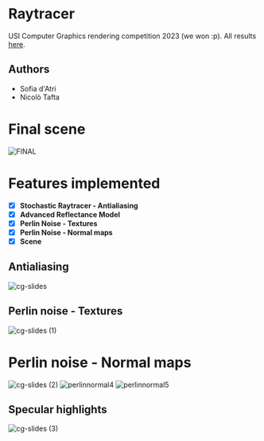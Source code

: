 # Raytracer 
USI Computer Graphics rendering competition 2023 (we won :p). All results [here](https://www.pdf.inf.usi.ch/rendering_competition/2023/).

## Authors
- Sofia d'Atri
- Nicolò Tafta

# Final scene
![FINAL](https://github.com/cosmcif/raytracer/assets/75504103/d77fe0a4-1197-4919-a06a-1219e2d8bb99)

# Features implemented
- [x] **Stochastic Raytracer - Antialiasing**
- [x] **Advanced Reflectance Model**
- [x] **Perlin Noise - Textures**
- [x] **Perlin Noise - Normal maps**
- [x] **Scene**
      
## Antialiasing
![cg-slides](https://github.com/cosmcif/raytracer/assets/75504103/81265689-4312-4c15-8802-5d6f16b9c6b3)

## Perlin noise - Textures
![cg-slides (1)](https://github.com/cosmcif/raytracer/assets/75504103/ade387d1-726b-4822-a121-2872b1f56d56)

# Perlin noise - Normal maps
![cg-slides (2)](https://github.com/cosmcif/raytracer/assets/75504103/7c0042fe-fb99-497f-a3e3-70e59a91680a)
![perlinnormal4](https://github.com/cosmcif/raytracer/assets/75504103/accaf57d-66b0-4c3e-b95e-c6ce377aea81)
![perlinnormal5](https://github.com/cosmcif/raytracer/assets/75504103/177f1f15-2fbf-43fb-b348-0c6d5f242916)

## Specular highlights
![cg-slides (3)](https://github.com/cosmcif/raytracer/assets/75504103/7fc595c1-2558-4947-a045-1206eea228e0)
